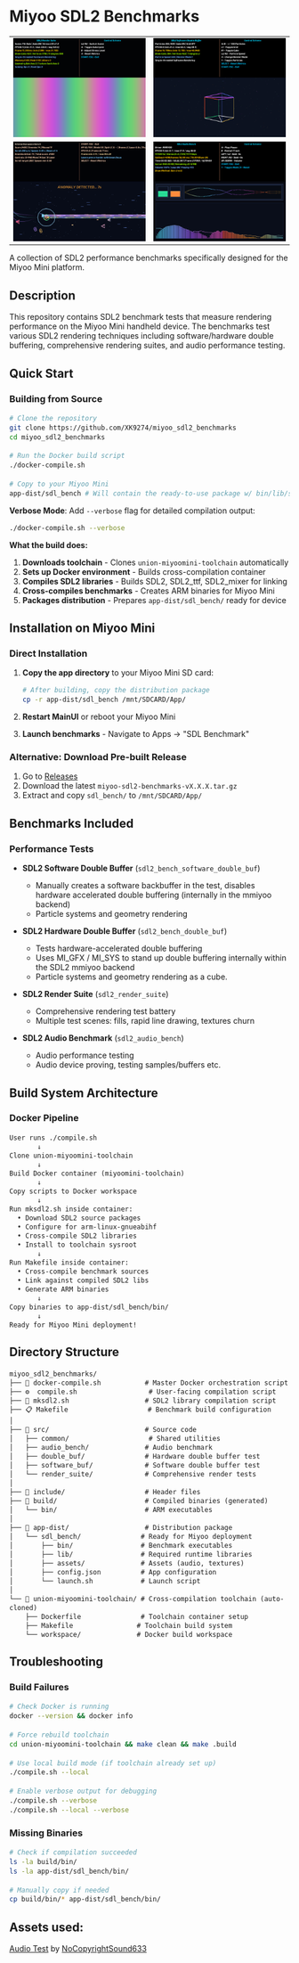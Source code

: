 # Miyoo SDL2 Benchmarks

<div align="center">

<table>
  <tr>
    <td align="center"><img src="assets/sdl_bench_006.png" width="300"></td>
    <td align="center"><img src="assets/sdl_bench_007.png" width="300"></td>
  </tr>
  <tr>
    <td align="center"><img src="assets/sdl_bench_022.png" width="300"></td>
    <td align="center"><img src="assets/sdl_bench_010.png" width="300"></td>
  </tr>
</table>

</div>


A collection of SDL2 performance benchmarks specifically designed for the Miyoo Mini platform.

## Description

This repository contains SDL2 benchmark tests that measure rendering performance on the Miyoo Mini handheld device. The benchmarks test various SDL2 rendering techniques including software/hardware double buffering, comprehensive rendering suites, and audio performance testing.

## Quick Start

### Building from Source

```bash
# Clone the repository
git clone https://github.com/XK9274/miyoo_sdl2_benchmarks
cd miyoo_sdl2_benchmarks

# Run the Docker build script
./docker-compile.sh

# Copy to your Miyoo Mini
app-dist/sdl_bench # Will contain the ready-to-use package w/ bin/lib/scripts. 
```

**Verbose Mode**: Add `--verbose` flag for detailed compilation output:
```bash
./docker-compile.sh --verbose
```

**What the build does:**
1. **Downloads toolchain** - Clones `union-miyoomini-toolchain` automatically
2. **Sets up Docker environment** - Builds cross-compilation container
3. **Compiles SDL2 libraries** - Builds SDL2, SDL2_ttf, SDL2_mixer for linking
4. **Cross-compiles benchmarks** - Creates ARM binaries for Miyoo Mini
5. **Packages distribution** - Prepares `app-dist/sdl_bench/` ready for device

## Installation on Miyoo Mini

### Direct Installation
1. **Copy the app directory** to your Miyoo Mini SD card:
   ```bash
   # After building, copy the distribution package
   cp -r app-dist/sdl_bench /mnt/SDCARD/App/
   ```

2. **Restart MainUI** or reboot your Miyoo Mini

3. **Launch benchmarks** - Navigate to Apps → "SDL Benchmark"

### Alternative: Download Pre-built Release
1. Go to [Releases](https://github.com/XK9274/miyoo_sdl2_benchmarks/releases)
2. Download the latest `miyoo-sdl2-benchmarks-vX.X.X.tar.gz`
3. Extract and copy `sdl_bench/` to `/mnt/SDCARD/App/`

## Benchmarks Included

### Performance Tests
- **SDL2 Software Double Buffer** (`sdl2_bench_software_double_buf`)
  - Manually creates a software backbuffer in the test, disables hardware accelerated double buffering (internally in the mmiyoo backend)
  - Particle systems and geometry rendering

- **SDL2 Hardware Double Buffer** (`sdl2_bench_double_buf`)
  - Tests hardware-accelerated double buffering
  - Uses MI_GFX / MI_SYS to stand up double buffering internally within the SDL2 mmiyoo backend
  - Particle systems and geometry rendering as a cube.

- **SDL2 Render Suite** (`sdl2_render_suite`)
  - Comprehensive rendering test battery
  - Multiple test scenes: fills, rapid line drawing, textures churn

- **SDL2 Audio Benchmark** (`sdl2_audio_bench`)
  - Audio performance testing
  - Audio device proving, testing samples/buffers etc.

## Build System Architecture

### Docker Pipeline
```
User runs ./compile.sh
       ↓
Clone union-miyoomini-toolchain
       ↓
Build Docker container (miyoomini-toolchain)
       ↓
Copy scripts to Docker workspace
       ↓
Run mksdl2.sh inside container:
  • Download SDL2 source packages
  • Configure for arm-linux-gnueabihf
  • Cross-compile SDL2 libraries
  • Install to toolchain sysroot
       ↓
Run Makefile inside container:
  • Cross-compile benchmark sources
  • Link against compiled SDL2 libs
  • Generate ARM binaries
       ↓
Copy binaries to app-dist/sdl_bench/bin/
       ↓
Ready for Miyoo Mini deployment!
```

## Directory Structure

```
miyoo_sdl2_benchmarks/
├── 🐳 docker-compile.sh           # Master Docker orchestration script
├── ⚙️  compile.sh                  # User-facing compilation script
├── 🔧 mksdl2.sh                   # SDL2 library compilation script
├── 📋 Makefile                    # Benchmark build configuration
│
├── 📁 src/                        # Source code
│   ├── common/                    # Shared utilities
│   ├── audio_bench/              # Audio benchmark
│   ├── double_buf/               # Hardware double buffer test
│   ├── software_buf/             # Software double buffer test
│   └── render_suite/             # Comprehensive render tests
│
├── 📁 include/                    # Header files
├── 📁 build/                      # Compiled binaries (generated)
│   └── bin/                      # ARM executables
│
├── 📁 app-dist/                   # Distribution package
│   └── sdl_bench/               # Ready for Miyoo deployment
│       ├── bin/                 # Benchmark executables
│       ├── lib/                 # Required runtime libraries
│       ├── assets/              # Assets (audio, textures)
│       ├── config.json          # App configuration
│       └── launch.sh            # Launch script
│
└── 📁 union-miyoomini-toolchain/ # Cross-compilation toolchain (auto-cloned)
    ├── Dockerfile               # Toolchain container setup
    ├── Makefile                # Toolchain build system
    └── workspace/              # Docker build workspace
```

## Troubleshooting

### Build Failures
```bash
# Check Docker is running
docker --version && docker info

# Force rebuild toolchain
cd union-miyoomini-toolchain && make clean && make .build

# Use local build mode (if toolchain already set up)
./compile.sh --local

# Enable verbose output for debugging
./compile.sh --verbose
./compile.sh --local --verbose
```

### Missing Binaries
```bash
# Check if compilation succeeded
ls -la build/bin/
ls -la app-dist/sdl_bench/bin/

# Manually copy if needed
cp build/bin/* app-dist/sdl_bench/bin/
```

## Assets used:

[Audio Test](https://pixabay.com/music/video-games-arcade-beat-323176/) by [NoCopyrightSound633](https://pixabay.com/users/nocopyrightsound633-47610058/)
